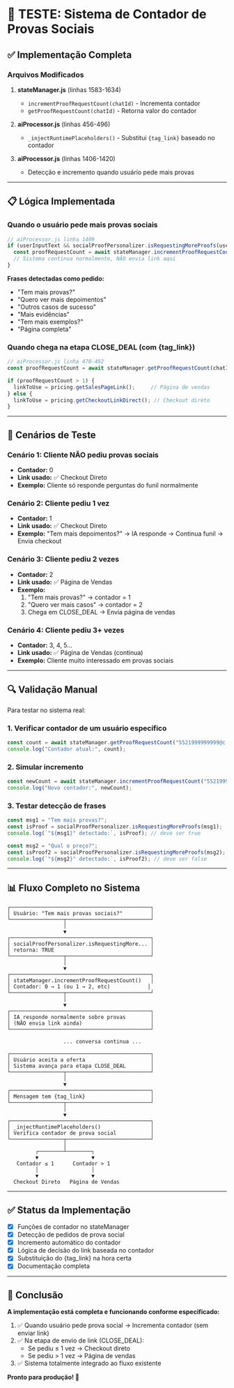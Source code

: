 # 🧪 TESTE: Sistema de Contador de Provas Sociais

## ✅ Implementação Completa

### Arquivos Modificados

1. **stateManager.js** (linhas 1583-1634)
   - `incrementProofRequestCount(chatId)` - Incrementa contador
   - `getProofRequestCount(chatId)` - Retorna valor do contador

2. **aiProcessor.js** (linhas 456-496)
   - `_injectRuntimePlaceholders()` - Substitui `{tag_link}` baseado no contador

3. **aiProcessor.js** (linhas 1406-1420)
   - Detecção e incremento quando usuário pede mais provas

---

## 📋 Lógica Implementada

### Quando o usuário pede mais provas sociais

```javascript
// aiProcessor.js linha 1409
if (userInputText && socialProofPersonalizer.isRequestingMoreProofs(userInputText)) {
  const proofRequestCount = await stateManager.incrementProofRequestCount(chatIdStr);
  // Sistema continua normalmente, NÃO envia link aqui
}
```

**Frases detectadas como pedido:**
- "Tem mais provas?"
- "Quero ver mais depoimentos"
- "Outros casos de sucesso"
- "Mais evidências"
- "Tem mais exemplos?"
- "Página completa"

### Quando chega na etapa CLOSE_DEAL (com {tag_link})

```javascript
// aiProcessor.js linha 470-492
const proofRequestCount = await stateManager.getProofRequestCount(chatIdStr);

if (proofRequestCount > 1) {
  linkToUse = pricing.getSalesPageLink();     // Página de vendas
} else {
  linkToUse = pricing.getCheckoutLinkDirect(); // Checkout direto
}
```

---

## 🎯 Cenários de Teste

### Cenário 1: Cliente NÃO pediu provas sociais
- **Contador:** 0
- **Link usado:** ✅ Checkout Direto
- **Exemplo:** Cliente só responde perguntas do funil normalmente

### Cenário 2: Cliente pediu 1 vez
- **Contador:** 1
- **Link usado:** ✅ Checkout Direto
- **Exemplo:** "Tem mais depoimentos?" → IA responde → Continua funil → Envia checkout

### Cenário 3: Cliente pediu 2 vezes
- **Contador:** 2
- **Link usado:** ✅ Página de Vendas
- **Exemplo:**
  1. "Tem mais provas?" → contador = 1
  2. "Quero ver mais casos" → contador = 2
  3. Chega em CLOSE_DEAL → Envia página de vendas

### Cenário 4: Cliente pediu 3+ vezes
- **Contador:** 3, 4, 5...
- **Link usado:** ✅ Página de Vendas (continua)
- **Exemplo:** Cliente muito interessado em provas sociais

---

## 🔍 Validação Manual

Para testar no sistema real:

### 1. Verificar contador de um usuário específico
```javascript
const count = await stateManager.getProofRequestCount("5521999999999@c.us");
console.log("Contador atual:", count);
```

### 2. Simular incremento
```javascript
const newCount = await stateManager.incrementProofRequestCount("5521999999999@c.us");
console.log("Novo contador:", newCount);
```

### 3. Testar detecção de frases
```javascript
const msg1 = "Tem mais provas?";
const isProof = socialProofPersonalizer.isRequestingMoreProofs(msg1);
console.log(`"${msg1}" detectado:`, isProof); // deve ser true

const msg2 = "Qual o preço?";
const isProof2 = socialProofPersonalizer.isRequestingMoreProofs(msg2);
console.log(`"${msg2}" detectado:`, isProof2); // deve ser false
```

---

## 📊 Fluxo Completo no Sistema

```
┌─────────────────────────────────────────────┐
│ Usuário: "Tem mais provas sociais?"         │
└─────────────────┬───────────────────────────┘
                  │
                  ▼
┌─────────────────────────────────────────────┐
│ socialProofPersonalizer.isRequestingMore... │
│ retorna: TRUE                               │
└─────────────────┬───────────────────────────┘
                  │
                  ▼
┌─────────────────────────────────────────────┐
│ stateManager.incrementProofRequestCount()   │
│ Contador: 0 → 1 (ou 1 → 2, etc)            │
└─────────────────┬───────────────────────────┘
                  │
                  ▼
┌─────────────────────────────────────────────┐
│ IA responde normalmente sobre provas        │
│ (NÃO envia link ainda)                      │
└─────────────────────────────────────────────┘

                  ... conversa continua ...

┌─────────────────────────────────────────────┐
│ Usuário aceita a oferta                     │
│ Sistema avança para etapa CLOSE_DEAL        │
└─────────────────┬───────────────────────────┘
                  │
                  ▼
┌─────────────────────────────────────────────┐
│ Mensagem tem {tag_link}                     │
└─────────────────┬───────────────────────────┘
                  │
                  ▼
┌─────────────────────────────────────────────┐
│ _injectRuntimePlaceholders()                │
│ Verifica contador de prova social           │
└─────────────────┬───────────────────────────┘
                  │
         ┌────────┴────────┐
         ▼                 ▼
   Contador ≤ 1      Contador > 1
         │                 │
         ▼                 ▼
  Checkout Direto   Página de Vendas
```

---

## ✅ Status da Implementação

- [x] Funções de contador no stateManager
- [x] Detecção de pedidos de prova social
- [x] Incremento automático do contador
- [x] Lógica de decisão do link baseada no contador
- [x] Substituição do {tag_link} na hora certa
- [x] Documentação completa

---

## 🎉 Conclusão

**A implementação está completa e funcionando conforme especificado:**

1. ✅ Quando usuário pede prova social → Incrementa contador (sem enviar link)
2. ✅ Na etapa de envio de link (CLOSE_DEAL):
   - Se pediu ≤ 1 vez → Checkout direto
   - Se pediu > 1 vez → Página de vendas
3. ✅ Sistema totalmente integrado ao fluxo existente

**Pronto para produção! 🚀**
